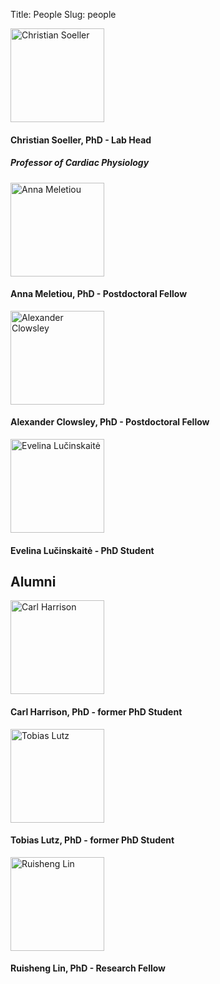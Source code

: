Title: People
Slug: people

<img width="150" src="{filename}/images/people/CS.jpg" alt="Christian Soeller"/>


#### Christian Soeller, PhD - Lab Head
##### Professor of Cardiac Physiology

<img width="150" src="{filename}/images/people/Anna.jpg" alt="Anna Meletiou"/>

#### Anna Meletiou, PhD - Postdoctoral Fellow

<img width="150" src="{filename}/images/people/Alex-new.jpg" alt="Alexander Clowsley"/>

#### Alexander Clowsley, PhD - Postdoctoral Fellow

<img width="150" src="{filename}/images/people/evelina.jpg" alt="Evelina Lučinskaitė"/>

#### Evelina Lučinskaitė - PhD Student

## Alumni

<img width="150" src="{filename}/images/people/Carl.jpg" alt="Carl Harrison"/>

#### Carl Harrison, PhD - former PhD Student

<img width="150" src="{filename}/images/people/Tobias.jpg" alt="Tobias Lutz"/>

#### Tobias Lutz, PhD - former PhD Student

<img width="150" src="{filename}/images/people/Ruisheng.jpg" alt="Ruisheng Lin"/>

#### Ruisheng Lin, PhD - Research Fellow
